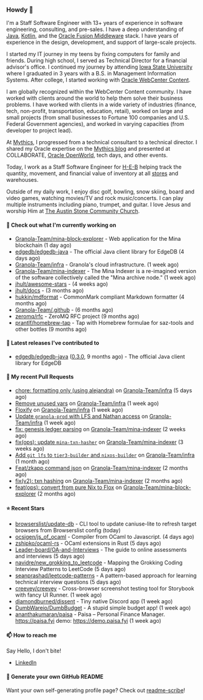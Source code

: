 ### Howdy 👋

I'm a Staff Software Engineer with 13+ years of experience in software engineering, consulting, and pre-sales. I have a deep understanding of [Java](https://www.oracle.com/java/), [Kotlin](https://kotlinlang.org/), and the [Oracle Fusion Middleware](https://www.oracle.com/middleware/) stack. I have years of experience in the design, development, and support of large-scale projects.

I started my IT journey in my teens by fixing computers for family and friends. During high school, I served as Technical Director for a financial advisor's office. I continued my journey by attending [Iowa State University](https://www.iastate.edu/) where I graduated in 3 years with a B.S. in Management Information Systems. After college, I started working with [Oracle WebCenter Content](https://docs.oracle.com/en/middleware/webcenter/content/12.2.1.4/).

I am globally recognized within the WebCenter Content community. I have worked with clients around the world to help them solve their business problems. I have worked with clients in a wide variety of industries (finance, tech, non-profit, transportation, education, retail), worked on large and small projects (from small businesses to Fortune 100 companies and U.S. Federal Government agencies), and worked in varying capacities (from developer to project lead).

At [Mythics](https://www.mythics.com/), I progressed from a technical consultant to a technical director. I shared my Oracle expertise on the [Mythics blog](https://mythics.com/blog/) and presented at COLLABORATE, [Oracle OpenWorld](https://www.oracle.com/cloudworld/), tech days, and other events.

Today, I work as a Staff Software Engineer for [H-E-B](https://digital.heb.com/) helping track the quantity, movement, and financial value of inventory at all [stores](https://heb.com/store-locations) and warehouses.

Outside of my daily work, I enjoy disc golf, bowling, snow skiing, board and video games, watching movies/TV and rock music/concerts. I can play multiple instruments including piano, trumpet, and guitar. I love Jesus and worship Him at [The Austin Stone Community Church](https://austinstone.org/).

#### 👷 Check out what I'm currently working on

- [Granola-Team/mina-block-explorer](https://github.com/Granola-Team/mina-block-explorer) - Web application for the Mina blockchain (1 day ago)
- [edgedb/edgedb-java](https://github.com/edgedb/edgedb-java) - The official Java client library for EdgeDB (4 days ago)
- [Granola-Team/infra](https://github.com/Granola-Team/infra) - Granola&#39;s cloud infrastructure. (1 week ago)
- [Granola-Team/mina-indexer](https://github.com/Granola-Team/mina-indexer) - The Mina Indexer is a re-imagined version of the software collectively called the &#34;Mina archive node.&#34; (1 week ago)
- [jhult/awesome-stars](https://github.com/jhult/awesome-stars) -  (4 weeks ago)
- [jhult/docs](https://github.com/jhult/docs) -  (3 months ago)
- [hukkin/mdformat](https://github.com/hukkin/mdformat) - CommonMark compliant Markdown formatter (4 months ago)
- [Granola-Team/.github](https://github.com/Granola-Team/.github) -  (6 months ago)
- [zeromq/rfc](https://github.com/zeromq/rfc) - ZeroMQ RFC project (9 months ago)
- [prantlf/homebrew-tap](https://github.com/prantlf/homebrew-tap) - Tap with Homebrew formulae for saz-tools and other bottles (9 months ago)

#### 🔭 Latest releases I've contributed to

- [edgedb/edgedb-java](https://github.com/edgedb/edgedb-java) ([0.3.0](https://github.com/edgedb/edgedb-java/releases/tag/0.3.0), 9 months ago) - The official Java client library for EdgeDB

#### 🔨 My recent Pull Requests

- [chore: formatting only (using alejandra)](https://github.com/Granola-Team/infra/pull/28) on [Granola-Team/infra](https://github.com/Granola-Team/infra) (5 days ago)
- [Remove unused vars](https://github.com/Granola-Team/infra/pull/27) on [Granola-Team/infra](https://github.com/Granola-Team/infra) (1 week ago)
- [Floxify](https://github.com/Granola-Team/infra/pull/26) on [Granola-Team/infra](https://github.com/Granola-Team/infra) (1 week ago)
- [Update `granola-prod` with LFS and Nathan access](https://github.com/Granola-Team/infra/pull/25) on [Granola-Team/infra](https://github.com/Granola-Team/infra) (1 week ago)
- [fix: genesis ledger parsing](https://github.com/Granola-Team/mina-indexer/pull/1722) on [Granola-Team/mina-indexer](https://github.com/Granola-Team/mina-indexer) (2 weeks ago)
- [fix(ops): update `mina-txn-hasher`](https://github.com/Granola-Team/mina-indexer/pull/1707) on [Granola-Team/mina-indexer](https://github.com/Granola-Team/mina-indexer) (3 weeks ago)
- [Add `git lfs` to `tier3-builder` and `nixos-builder`](https://github.com/Granola-Team/infra/pull/24) on [Granola-Team/infra](https://github.com/Granola-Team/infra) (1 month ago)
- [Feat/zkapp command json](https://github.com/Granola-Team/mina-indexer/pull/1681) on [Granola-Team/mina-indexer](https://github.com/Granola-Team/mina-indexer) (2 months ago)
- [fix(v2): txn hashing](https://github.com/Granola-Team/mina-indexer/pull/1680) on [Granola-Team/mina-indexer](https://github.com/Granola-Team/mina-indexer) (2 months ago)
- [feat(ops): convert from pure Nix to Flox](https://github.com/Granola-Team/mina-block-explorer/pull/1155) on [Granola-Team/mina-block-explorer](https://github.com/Granola-Team/mina-block-explorer) (2 months ago)

#### ⭐ Recent Stars

- [browserslist/update-db](https://github.com/browserslist/update-db) - CLI tool to update caniuse-lite to refresh target browsers from Browserslist config (today)
- [ocsigen/js_of_ocaml](https://github.com/ocsigen/js_of_ocaml) - Compiler from OCaml to Javascript. (4 days ago)
- [zshipko/ocaml-rs](https://github.com/zshipko/ocaml-rs) - OCaml extensions in Rust (5 days ago)
- [Leader-board/OA-and-Interviews](https://github.com/Leader-board/OA-and-Interviews) - The guide to online assessments and interviews (5 days ago)
- [navidre/new_grokking_to_leetcode](https://github.com/navidre/new_grokking_to_leetcode) - Mapping the Grokking Coding Interview Patterns to LeetCode (5 days ago)
- [seanprashad/leetcode-patterns](https://github.com/seanprashad/leetcode-patterns) - A pattern-based approach for learning technical interview questions (5 days ago)
- [creevey/creevey](https://github.com/creevey/creevey) - Cross-browser screenshot testing tool for Storybook with fancy UI Runner. (1 week ago)
- [diamondburned/dissent](https://github.com/diamondburned/dissent) - Tiny native Discord app (1 week ago)
- [DumbWareio/DumbBudget](https://github.com/DumbWareio/DumbBudget) - A stupid simple budget app! (1 week ago)
- [ananthakumaran/paisa](https://github.com/ananthakumaran/paisa) - Paisa – Personal Finance Manager. https://paisa.fyi demo: https://demo.paisa.fyi (1 week ago)

#### 📫 How to reach me

Say Hello, I don't bite!

- [LinkedIn](https://www.linkedin.com/in/jonathanhult/)

#### 📖 Generate your own GitHub README

Want your own self-generating profile page? Check out [readme-scribe](https://github.com/muesli/readme-scribe)!
